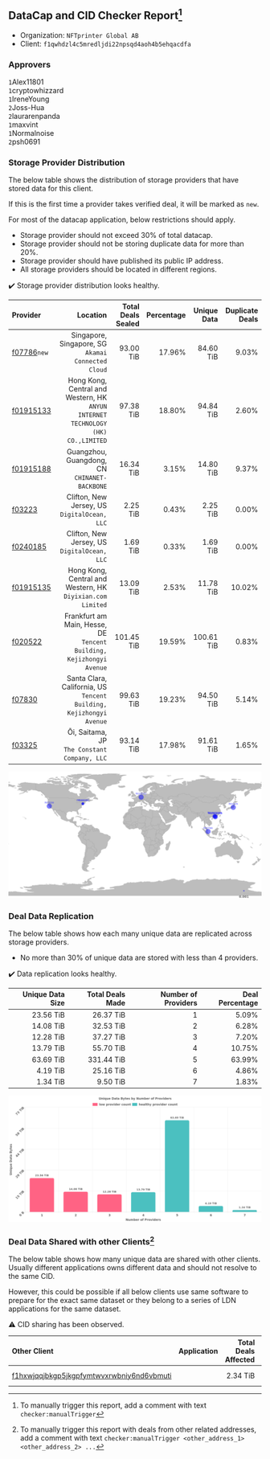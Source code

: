 ## DataCap and CID Checker Report[^1]
 - Organization: `NFTprinter Global AB`
 - Client: `f1qwhdzl4c5mredljdi22npsqd4aoh4b5ehqacdfa`
### Approvers
`1`Alex11801<br/>`1`cryptowhizzard<br/>`1`IreneYoung<br/>`2`Joss-Hua<br/>`2`laurarenpanda<br/>`1`maxvint<br/>`1`Normalnoise<br/>`2`psh0691

### Storage Provider Distribution
The below table shows the distribution of storage providers that have stored data for this client.

If this is the first time a provider takes verified deal, it will be marked as `new`.

For most of the datacap application, below restrictions should apply.
 - Storage provider should not exceed 30% of total datacap.
 - Storage provider should not be storing duplicate data for more than 20%.
 - Storage provider should have published its public IP address.
 - All storage providers should be located in different regions.

✔️ Storage provider distribution looks healthy.

| Provider                                              |                                                                            Location | Total Deals Sealed | Percentage | Unique Data | Duplicate Deals |
| :---------------------------------------------------- | ----------------------------------------------------------------------------------: | -----------------: | ---------: | ----------: | --------------: |
| [f07786](https://filfox.info/en/address/f07786)`new`  |                               Singapore, Singapore, SG<br/>`Akamai Connected Cloud` |          93.00 TiB |     17.96% |   84.60 TiB |           9.03% |
| [f01915133](https://filfox.info/en/address/f01915133) | Hong Kong, Central and Western, HK<br/>`ANYUN INTERNET TECHNOLOGY (HK) CO.,LIMITED` |          97.38 TiB |     18.80% |   94.84 TiB |           2.60% |
| [f01915188](https://filfox.info/en/address/f01915188) |                                    Guangzhou, Guangdong, CN<br/>`CHINANET-BACKBONE` |          16.34 TiB |      3.15% |   14.80 TiB |           9.37% |
| [f03223](https://filfox.info/en/address/f03223)       |                                     Clifton, New Jersey, US<br/>`DigitalOcean, LLC` |           2.25 TiB |      0.43% |    2.25 TiB |           0.00% |
| [f0240185](https://filfox.info/en/address/f0240185)   |                                     Clifton, New Jersey, US<br/>`DigitalOcean, LLC` |           1.69 TiB |      0.33% |    1.69 TiB |           0.00% |
| [f01915135](https://filfox.info/en/address/f01915135) |                       Hong Kong, Central and Western, HK<br/>`Diyixian.com Limited` |          13.09 TiB |      2.53% |   11.78 TiB |          10.02% |
| [f020522](https://filfox.info/en/address/f020522)     |             Frankfurt am Main, Hesse, DE<br/>`Tencent Building, Kejizhongyi Avenue` |         101.45 TiB |     19.59% |  100.61 TiB |           0.83% |
| [f07830](https://filfox.info/en/address/f07830)       |              Santa Clara, California, US<br/>`Tencent Building, Kejizhongyi Avenue` |          99.63 TiB |     19.23% |   94.50 TiB |           5.14% |
| [f03325](https://filfox.info/en/address/f03325)       |                                     Ōi, Saitama, JP<br/>`The Constant Company, LLC` |          93.14 TiB |     17.98% |   91.61 TiB |           1.65% |

<img src="https://raw.githubusercontent.com/data-preservation-programs/filplus-checker-assets/main/filecoin-project/filecoin-plus-large-datasets/issues/1251/1686121616308.png"/>

### Deal Data Replication
The below table shows how each many unique data are replicated across storage providers.

- No more than 30% of unique data are stored with less than 4 providers.

✔️ Data replication looks healthy.

| Unique Data Size | Total Deals Made | Number of Providers | Deal Percentage |
| ---------------: | ---------------: | ------------------: | --------------: |
|        23.56 TiB |        26.37 TiB |                   1 |           5.09% |
|        14.08 TiB |        32.53 TiB |                   2 |           6.28% |
|        12.28 TiB |        37.27 TiB |                   3 |           7.20% |
|        13.79 TiB |        55.70 TiB |                   4 |          10.75% |
|        63.69 TiB |       331.44 TiB |                   5 |          63.99% |
|         4.19 TiB |        25.16 TiB |                   6 |           4.86% |
|         1.34 TiB |         9.50 TiB |                   7 |           1.83% |

<img src="https://raw.githubusercontent.com/data-preservation-programs/filplus-checker-assets/main/filecoin-project/filecoin-plus-large-datasets/issues/1251/1686121616998.png"/>

### Deal Data Shared with other Clients[^3]
The below table shows how many unique data are shared with other clients.
Usually different applications owns different data and should not resolve to the same CID.

However, this could be possible if all below clients use same software to prepare for the exact same dataset or they belong to a series of LDN applications for the same dataset.

⚠️ CID sharing has been observed.

| Other Client                                                                                                          | Application                                                                      | Total Deals Affected | Unique CIDs | Approvers                        |
| :-------------------------------------------------------------------------------------------------------------------- | :------------------------------------------------------------------------------- | -------------------: | ----------: | :------------------------------- |
| [f1hxwjqqjbkgp5jkgpfymtwvxrwbniy6nd6vbmuti](https://filfox.info/en/address/f1hxwjqqjbkgp5jkgpfymtwvxrwbniy6nd6vbmuti) | [](https://github.com/filecoin-project/filecoin-plus-large-datasets/issues/1967) |             2.34 TiB |          28 | `1`Joss-Hua<br/>`1`laurarenpanda |

[^1]: To manually trigger this report, add a comment with text `checker:manualTrigger`

[^2]: Deals from those addresses are combined into this report as they are specified with `checker:manualTrigger`

[^3]: To manually trigger this report with deals from other related addresses, add a comment with text `checker:manualTrigger <other_address_1> <other_address_2> ...`
